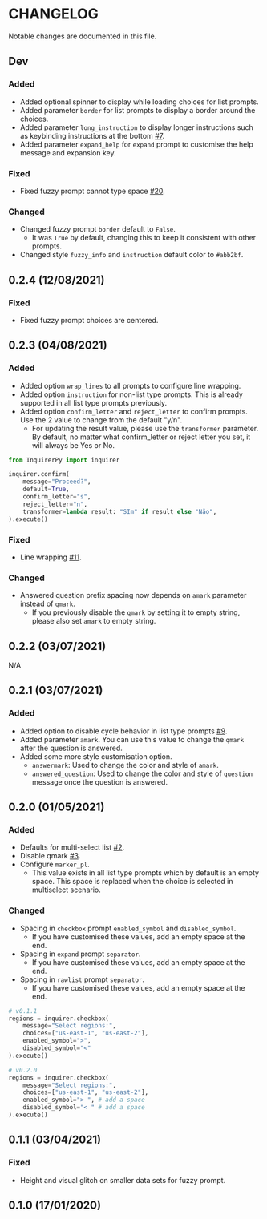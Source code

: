 # CHANGELOG

Notable changes are documented in this file.

## Dev

### Added

- Added optional spinner to display while loading choices for list prompts.
- Added parameter `border` for list prompts to display a border around the choices.
- Added parameter `long_instruction` to display longer instructions such as keybinding instructions at the bottom [#7](https://github.com/kazhala/InquirerPy/issues/7).
- Added parameter `expand_help` for `expand` prompt to customise the help message and expansion key.

### Fixed

- Fixed fuzzy prompt cannot type space [#20](https://github.com/kazhala/InquirerPy/issues/20).

### Changed

- Changed fuzzy prompt `border` default to `False`.
  - It was `True` by default, changing this to keep it consistent with other prompts.
- Changed style `fuzzy_info` and `instruction` default color to `#abb2bf`.

## 0.2.4 (12/08/2021)

### Fixed

- Fixed fuzzy prompt choices are centered.

## 0.2.3 (04/08/2021)

### Added

- Added option `wrap_lines` to all prompts to configure line wrapping.
- Added option `instruction` for non-list type prompts. This is already supported in all list type prompts previously.
- Added option `confirm_letter` and `reject_letter` to confirm prompts. Use the 2 value to change from the default "y/n".
  - For updating the result value, please use the `transformer` parameter. By default, no matter what confirm_letter or
    reject letter you set, it will always be Yes or No.

```python
from InquirerPy import inquirer

inquirer.confirm(
    message="Proceed?",
    default=True,
    confirm_letter="s",
    reject_letter="n",
    transformer=lambda result: "SIm" if result else "Não",
).execute()
```

### Fixed

- Line wrapping [#11](https://github.com/kazhala/InquirerPy/issues/11).

### Changed

- Answered question prefix spacing now depends on `amark` parameter instead of `qmark`.
  - If you previously disable the `qmark` by setting it to empty string, please also set `amark` to empty string.

## 0.2.2 (03/07/2021)

N/A

## 0.2.1 (03/07/2021)

### Added

- Added option to disable cycle behavior in list type prompts [#9](https://github.com/kazhala/InquirerPy/issues/9).
- Added parameter `amark`. You can use this value to change the `qmark` after the question is answered.
- Added some more style customisation option.
  - `answermark`: Used to change the color and style of `amark`.
  - `answered_question`: Used to change the color and style of `question` message once the question is answered.

## 0.2.0 (01/05/2021)

### Added

- Defaults for multi-select list [#2](https://github.com/kazhala/InquirerPy/issues/2).
- Disable qmark [#3](https://github.com/kazhala/InquirerPy/issues/3).
- Configure `marker_pl`.
  - This value exists in all list type prompts which by default is an empty space.
    This space is replaced when the choice is selected in multiselect scenario.

### Changed

- Spacing in `checkbox` prompt `enabled_symbol` and `disabled_symbol`.
  - If you have customised these values, add an empty space at the end.
- Spacing in `expand` prompt `separator`.
  - If you have customised these values, add an empty space at the end.
- Spacing in `rawlist` prompt `separator`.
  - If you have customised these values, add an empty space at the end.

```python
# v0.1.1
regions = inquirer.checkbox(
    message="Select regions:",
    choices=["us-east-1", "us-east-2"],
    enabled_symbol=">",
    disabled_symbol="<"
).execute()

# v0.2.0
regions = inquirer.checkbox(
    message="Select regions:",
    choices=["us-east-1", "us-east-2"],
    enabled_symbol="> ", # add a space
    disabled_symbol="< " # add a space
).execute()
```

## 0.1.1 (03/04/2021)

### Fixed

- Height and visual glitch on smaller data sets for fuzzy prompt.

## 0.1.0 (17/01/2020)
